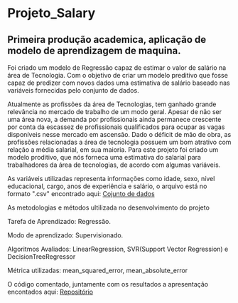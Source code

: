 # Projeto_Salary
## Primeira produção academica, aplicação de modelo de aprendizagem de maquina.
Foi criado um modelo de Regressão capaz de estimar o valor de salário na área de Tecnologia.
Com o objetivo de criar um modelo preditivo que fosse capaz de predizer com novos dados uma estimativa de salário baseado nas variáveis fornecidas pelo conjunto de dados. 

Atualmente as profissões da área de Tecnologias, tem ganhado grande relevância no mercado de trabalho de um modo geral. 
Apesar de não ser uma área nova, a demanda por profissionais ainda permanece crescente por conta da escassez de profissionais qualificados para ocupar as vagas disponíveis nesse mercado em ascensão. 
Dado o déficit de mão de obra, as profissões relacionadas a área de tecnologia possuem um bom atrativo com relação a média salarial, em sua maioria. 
Para este projeto foi criado um modelo proditivo, que nós forneca uma estimativa do salarial para trabalhadores da área de tecnologias, de acordo com algumas variáveis.

As variáveis utilizadas representa informações como idade, sexo, nível educacional, cargo, anos de experiência e salário, 
o arquivo está no formato ".csv" encontrado aqui: [Cojunto de dados](https://www.kaggle.com/datasets/rkiattisak/salaly-prediction-for-beginer/code)

As metodologias e métodos ultilizada no desenvolvimento do projeto

Tarefa de Aprendizado:
Regressão.

Modo de aprendizado:
Supervisionado.

Algoritmos Avaliados:
LinearRegression, SVR(Support Vector Regression) e DecisionTreeRegressor

Métrica utilizadas:
mean_squared_error, mean_absolute_error

O código comentado, juntamente com os resultados a apresentação encontados aqui: [Repositório](https://github.com/PauloQuirinoCD/Projeto_Salary/tree/main)



